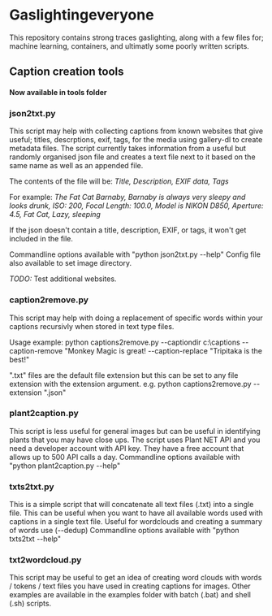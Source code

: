 # Gaslightingeveryone

This repository contains strong traces gaslighting, along with a few files for; machine learning, containers, and ultimatly some poorly written scripts.

## Caption creation tools

#### Now available in tools folder

### json2txt.py

This script may help with collecting captions from known websites that give useful; titles, descrptions, exif, tags, for the media using gallery-dl to create metadata files.
The script currently takes information from a useful but randomly organised json file and creates a text file next to it based on the same name as well as an appended file.

The contents of the file will be: *Title, Description, EXIF data, Tags*

For example: *The Fat Cat Barnaby, Barnaby is always very sleepy and looks drunk, ISO: 200, Focal Length: 100.0, Model is NIKON D850, Aperture: 4.5, Fat Cat, Lazy, sleeping*

If the json doesn't contain a title, description, EXIF, or tags, it won't get included in the file.

Commandline options available with "python json2txt.py --help"
Config file also available to set image directory.

*TODO:*
Test additional websites.

### caption2remove.py

This script may help with doing a replacement of specific words within your captions recursivly when stored in text type files.

Usage example: python captions2remove.py --captiondir c:\captions --caption-remove "Monkey Magic is great! --caption-replace "Tripitaka is the best!"

".txt" files are the default file extension but this can be set to any file extension with the extension argument. e.g. python captions2remove.py --extension ".json"

### plant2caption.py

This script is less useful for general images but can be useful in identifying plants that you may have close ups.
The script uses Plant NET API and you need a developer account with API key. They have a free account that allows up to 500 API calls a day.
Commandline options available with "python plant2caption.py --help"

### txts2txt.py

This is a simple script that will concatenate all text files (.txt) into a single file.
This can be useful when you want to have all available words used with captions in a single text file.
Useful for wordclouds and creating a summary of words use (--dedup)
Commandline options available with "python txts2txt --help"

### txt2wordcloud.py

This script may be useful to get an idea of creating word clouds with words / tokens / text files you have used in creating captions for images.
Other examples are available in the examples folder with batch (.bat) and shell (.sh) scripts.
